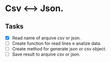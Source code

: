 # Csv <--> Json.
## Tasks

- [x] Read name of arquive csv or json.
- [ ] Create function for read lines e analize data.
- [ ] Create method for generate json or csv object.
- [ ] Save result to arquive csv or json.